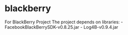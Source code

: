 blackberry
==================

For BlackBerry Project
The project depends on libraries:
	- FacebookBlackBerrySDK-v0.8.25.jar 
	- Log4B-v0.9.4.jar